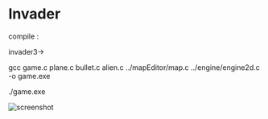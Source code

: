 # Invader
compile :

invader3->

gcc game.c plane.c bullet.c alien.c ../mapEditor/map.c ../engine/engine2d.c -o game.exe

./game.exe

![screenshot](https://cloud.githubusercontent.com/assets/20160772/17047727/7702ab64-501b-11e6-9d24-60e387a27142.PNG)
